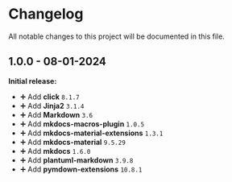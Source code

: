 # Changelog

All notable changes to this project will be documented in this file.

## 1.0.0 - 08-01-2024

**Initial release:**

- ➕ Add **click** `8.1.7`
- ➕ Add **Jinja2** `3.1.4`
- ➕ Add **Markdown** `3.6`
- ➕ Add **mkdocs-macros-plugin** `1.0.5`
- ➕ Add **mkdocs-material-extensions** `1.3.1`
- ➕ Add **mkdocs-material** `9.5.29`
- ➕ Add **mkdocs** `1.6.0`
- ➕ Add **plantuml-markdown** `3.9.8`
- ➕ Add **pymdown-extensions** `10.8.1`
